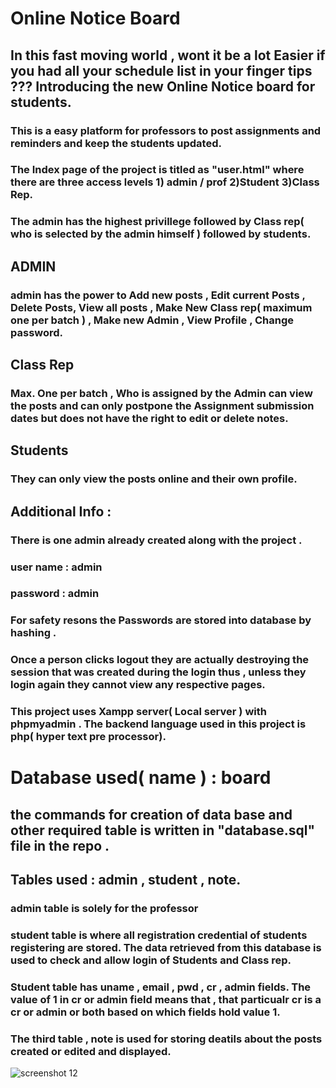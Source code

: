 # Online Notice Board 
## In this fast moving world , wont  it be a lot  Easier if you had all your schedule list in your finger tips ???  Introducing the new Online Notice board for students.
### This is a easy platform for professors to post assignments and reminders  and keep the students updated.

### The Index page of the project is titled as "user.html" where there are three access levels 1) admin / prof  2)Student 3)Class Rep.
### The admin has the highest privillege followed by Class rep( who is selected by the admin himself ) followed by students.

## ADMIN
### admin has the power to  Add new posts , Edit current Posts , Delete Posts, View all posts , Make New Class rep( maximum one per batch ) , Make new Admin , View Profile , Change password.


## Class Rep 
### Max.  One per batch , Who is assigned by the Admin can view the posts and can only postpone the Assignment submission dates but does not have the right to edit or delete notes.

## Students 
### They can only view the posts online and their own profile.


## Additional Info :
### There is one admin already created along with the project .
### user name : admin
### password : admin
### For safety resons the Passwords are stored into database by hashing .
### Once a person clicks logout they are actually destroying the session that was created during the login thus , unless they login again they cannot view any respective pages.


### This project uses Xampp server( Local server ) with phpmyadmin . The backend language used in this project is php( hyper text pre processor).



# Database used( name ) : board
## the commands for creation of data base and other required table is written in "database.sql" file in the repo .
## Tables used : admin , student , note.
### admin table is solely for the professor
### student table is where all registration credential of students registering are stored. The data retrieved from this database is used to check and allow login of Students and Class rep. 
### Student table has uname , email , pwd , cr , admin fields. The value of 1 in cr or admin field means that , that particualr cr is a cr or admin or both based on which fields hold  value 1. 
### The third table , note is used for storing deatils about the posts created or edited and displayed. 


![screenshot 12](https://user-images.githubusercontent.com/28360478/27514209-074f6830-59a1-11e7-8d95-076b4adcea76.png)










